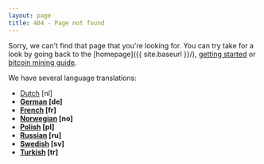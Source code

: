 ```yaml
---
layout: page
title: 404 - Page not found
---
```


Sorry, we can't find that page that you're looking for. You can try take for a look by going back to the [homepage]({{ site.baseurl }}/), [getting started](/en/getting-started/) or [bitcoin mining guide](/em/mining-guide/).
<p>We have several language translations:
<ul><li><a href="/zh/>Chinese</a> [zh]</li><li><a href="/nl/>Dutch</a> [nl]</li></li><li><b><a href="/en/>English</a> [en] (This is the default source.)</b></li><li><a href="/de/>German</a> [de]</li><li><a href="/fi/>Finnish</a> [fi]</li><li><a href="/fr/>French</a> [fr]</li><li><a href="/el/>Greek</a> [el]</li><li><a href="/no/>Norwegian</a> [no]</li><li><a href="/ja/>Japanese</a> [ja]</li><li><a href="/pl/>Polish</a> [pl]</li><li><a href="/pt/>Portugese</a> [pt]</li><li><a href="/ru/>Russian</a> [ru]</li><li><a href="/es/>Spanish</a> [es]</li><li><a href="/sv/>Swedish</a> [sv]</li><li><a href="/tl/>Tagalog/Filipino</a> [tl]</li><li><a href="/tr/>Turkish</a> [tr]</li></ul>
